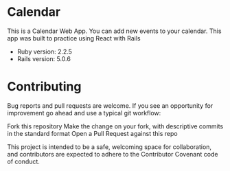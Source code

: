 # Calendar

This is a Calendar Web App.  You can add new events to your calendar.  This app was built to practice using React with Rails

* Ruby version: 2.2.5
* Rails version: 5.0.6

# Contributing

Bug reports and pull requests are welcome. If you see an opportunity for improvement go ahead and use a typical git workflow:

Fork this repository
Make the change on your fork, with descriptive commits in the standard format
Open a Pull Request against this repo

This project is intended to be a safe, welcoming space for collaboration, and contributors are expected to adhere to the Contributor Covenant code of conduct.


